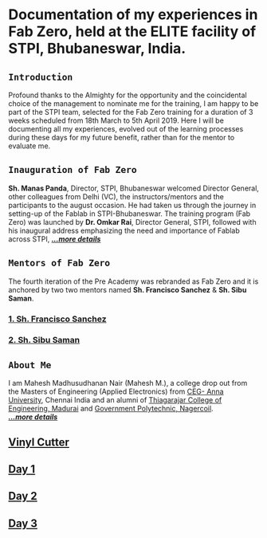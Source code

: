 # Documentation of my experiences in Fab Zero, held at the ELITE facility of STPI, Bhubaneswar, India.

## `Introduction`
Profound thanks to the Almighty for the opportunity and the coincidental choice of the management to nominate me for the training, I am happy to be part of the STPI team, selected for the Fab Zero training for a duration of 3 weeks scheduled from 18th March to 5th April 2019. Here I will be documenting all my experiences, evolved out of the learning processes during these days for my future benefit, rather than for the mentor to evaluate me.

## `Inauguration of Fab Zero`

**Sh. Manas Panda**, Director, STPI, Bhubaneswar welcomed Director General, other colleagues from Delhi (VC), the instructors/mentors and the participants to the august occasion. He had taken us through the journey in setting-up of the Fablab in STPI-Bhubaneswar. The training program (Fab Zero) was launched by **Dr. Omkar Rai**, Director General, STPI, followed with his inaugural address emphasizing the need and importance of Fablab across STPI, 
[_**...more details**_](inaugural.md)

## `Mentors of Fab Zero`
The fourth iteration of the Pre Academy was rebranded as Fab Zero and it is anchored by two two mentors named **Sh. Francisco Sanchez** & **Sh. Sibu Saman**.

### [**1.** Sh. Francisco Sanchez](francisco.md)
### [**2.** Sh. Sibu Saman](sibu.md)

## `About Me`

I am Mahesh Madhusudhanan Nair (Mahesh M.), a college drop out from the Masters of Engineering (Applied Electronics) from [CEG- Anna University](https://ceg.annauniv.edu/), Chennai India and an alumni of [Thiagarajar College of Engineering, Madurai](https://www.tce.edu/) and [Government Polytechnic, Nagercoil](http://www.gptnagercoil.com/).  
[_**...more details**_](aboutme.md)

## [Vinyl Cutter](vinylplotter.md)


## [Day 1](day1.md)

## [Day 2](day2.md)

## [Day 3](day3.md)